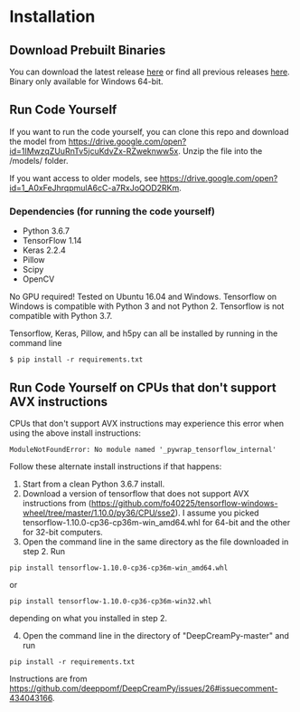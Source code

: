 # Installation

## Download Prebuilt Binaries
You can download the latest release [here](https://github.com/deeppomf/DeepCreamPy/releases/latest) or find all previous releases [here](https://github.com/deeppomf/DeepCreamPy/releases).
Binary only available for Windows 64-bit.

## Run Code Yourself
If you want to run the code yourself, you can clone this repo and download the model from https://drive.google.com/open?id=1IMwzqZUuRnTv5jcuKdvZx-RZweknww5x. Unzip the file into the /models/ folder.

If you want access to older models, see https://drive.google.com/open?id=1_A0xFeJhrqpmulA6cC-a7RxJoQOD2RKm.

### Dependencies (for running the code yourself)
- Python 3.6.7
- TensorFlow 1.14
- Keras 2.2.4
- Pillow
- Scipy
- OpenCV

No GPU required! Tested on Ubuntu 16.04 and Windows. Tensorflow on Windows is compatible with Python 3 and not Python 2. Tensorflow is not compatible with Python 3.7.

Tensorflow, Keras, Pillow, and h5py can all be installed by running in the command line

```
$ pip install -r requirements.txt
```

## Run Code Yourself on CPUs that don't support AVX instructions

CPUs that don't support AVX instructions may experience this error when using the above install instructions:

```
ModuleNotFoundError: No module named '_pywrap_tensorflow_internal'
```

Follow these alternate install instructions if that happens:

1. Start from a clean Python 3.6.7 install.
2. Download a version of tensorflow that does not support AVX instructions from (https://github.com/fo40225/tensorflow-windows-wheel/tree/master/1.10.0/py36/CPU/sse2). I assume you picked tensorflow-1.10.0-cp36-cp36m-win_amd64.whl for 64-bit and the other for 32-bit computers.
3. Open the command line in the same directory as the file downloaded in step 2. Run

```
pip install tensorflow-1.10.0-cp36-cp36m-win_amd64.whl
```

or

```
pip install tensorflow-1.10.0-cp36-cp36m-win32.whl
```
depending on what you installed in step 2.

4. Open the command line in the directory of "DeepCreamPy-master" and run
```
pip install -r requirements.txt
```

Instructions are from https://github.com/deeppomf/DeepCreamPy/issues/26#issuecomment-434043166.
